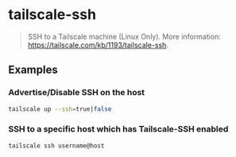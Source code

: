 # tailscale-ssh

> SSH to a Tailscale machine (Linux Only). More information: <https://tailscale.com/kb/1193/tailscale-ssh>.

## Examples

### Advertise/Disable SSH on the host

```bash
tailscale up --ssh=true|false
```

### SSH to a specific host which has Tailscale-SSH enabled

```bash
tailscale ssh username@host
```
